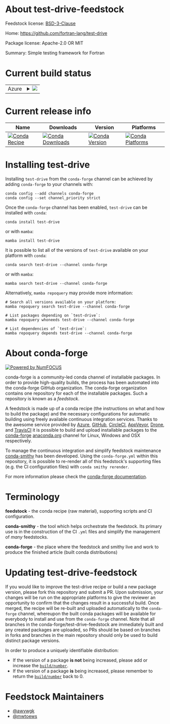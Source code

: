 About test-drive-feedstock
==========================

Feedstock license: [BSD-3-Clause](https://github.com/conda-forge/test-drive-feedstock/blob/main/LICENSE.txt)

Home: https://github.com/fortran-lang/test-drive

Package license: Apache-2.0 OR MIT

Summary: Simple testing framework for Fortran

Current build status
====================


<table>
    
  <tr>
    <td>Azure</td>
    <td>
      <details>
        <summary>
          <a href="https://dev.azure.com/conda-forge/feedstock-builds/_build/latest?definitionId=25874&branchName=main">
            <img src="https://dev.azure.com/conda-forge/feedstock-builds/_apis/build/status/test-drive-feedstock?branchName=main">
          </a>
        </summary>
        <table>
          <thead><tr><th>Variant</th><th>Status</th></tr></thead>
          <tbody><tr>
              <td>linux_64</td>
              <td>
                <a href="https://dev.azure.com/conda-forge/feedstock-builds/_build/latest?definitionId=25874&branchName=main">
                  <img src="https://dev.azure.com/conda-forge/feedstock-builds/_apis/build/status/test-drive-feedstock?branchName=main&jobName=linux&configuration=linux%20linux_64_" alt="variant">
                </a>
              </td>
            </tr><tr>
              <td>osx_64</td>
              <td>
                <a href="https://dev.azure.com/conda-forge/feedstock-builds/_build/latest?definitionId=25874&branchName=main">
                  <img src="https://dev.azure.com/conda-forge/feedstock-builds/_apis/build/status/test-drive-feedstock?branchName=main&jobName=osx&configuration=osx%20osx_64_" alt="variant">
                </a>
              </td>
            </tr><tr>
              <td>win_64</td>
              <td>
                <a href="https://dev.azure.com/conda-forge/feedstock-builds/_build/latest?definitionId=25874&branchName=main">
                  <img src="https://dev.azure.com/conda-forge/feedstock-builds/_apis/build/status/test-drive-feedstock?branchName=main&jobName=win&configuration=win%20win_64_" alt="variant">
                </a>
              </td>
            </tr>
          </tbody>
        </table>
      </details>
    </td>
  </tr>
</table>

Current release info
====================

| Name | Downloads | Version | Platforms |
| --- | --- | --- | --- |
| [![Conda Recipe](https://img.shields.io/badge/recipe-test--drive-green.svg)](https://anaconda.org/conda-forge/test-drive) | [![Conda Downloads](https://img.shields.io/conda/dn/conda-forge/test-drive.svg)](https://anaconda.org/conda-forge/test-drive) | [![Conda Version](https://img.shields.io/conda/vn/conda-forge/test-drive.svg)](https://anaconda.org/conda-forge/test-drive) | [![Conda Platforms](https://img.shields.io/conda/pn/conda-forge/test-drive.svg)](https://anaconda.org/conda-forge/test-drive) |

Installing test-drive
=====================

Installing `test-drive` from the `conda-forge` channel can be achieved by adding `conda-forge` to your channels with:

```
conda config --add channels conda-forge
conda config --set channel_priority strict
```

Once the `conda-forge` channel has been enabled, `test-drive` can be installed with `conda`:

```
conda install test-drive
```

or with `mamba`:

```
mamba install test-drive
```

It is possible to list all of the versions of `test-drive` available on your platform with `conda`:

```
conda search test-drive --channel conda-forge
```

or with `mamba`:

```
mamba search test-drive --channel conda-forge
```

Alternatively, `mamba repoquery` may provide more information:

```
# Search all versions available on your platform:
mamba repoquery search test-drive --channel conda-forge

# List packages depending on `test-drive`:
mamba repoquery whoneeds test-drive --channel conda-forge

# List dependencies of `test-drive`:
mamba repoquery depends test-drive --channel conda-forge
```


About conda-forge
=================

[![Powered by
NumFOCUS](https://img.shields.io/badge/powered%20by-NumFOCUS-orange.svg?style=flat&colorA=E1523D&colorB=007D8A)](https://numfocus.org)

conda-forge is a community-led conda channel of installable packages.
In order to provide high-quality builds, the process has been automated into the
conda-forge GitHub organization. The conda-forge organization contains one repository
for each of the installable packages. Such a repository is known as a *feedstock*.

A feedstock is made up of a conda recipe (the instructions on what and how to build
the package) and the necessary configurations for automatic building using freely
available continuous integration services. Thanks to the awesome service provided by
[Azure](https://azure.microsoft.com/en-us/services/devops/), [GitHub](https://github.com/),
[CircleCI](https://circleci.com/), [AppVeyor](https://www.appveyor.com/),
[Drone](https://cloud.drone.io/welcome), and [TravisCI](https://travis-ci.com/)
it is possible to build and upload installable packages to the
[conda-forge](https://anaconda.org/conda-forge) [anaconda.org](https://anaconda.org/)
channel for Linux, Windows and OSX respectively.

To manage the continuous integration and simplify feedstock maintenance
[conda-smithy](https://github.com/conda-forge/conda-smithy) has been developed.
Using the ``conda-forge.yml`` within this repository, it is possible to re-render all of
this feedstock's supporting files (e.g. the CI configuration files) with ``conda smithy rerender``.

For more information please check the [conda-forge documentation](https://conda-forge.org/docs/).

Terminology
===========

**feedstock** - the conda recipe (raw material), supporting scripts and CI configuration.

**conda-smithy** - the tool which helps orchestrate the feedstock.
                   Its primary use is in the construction of the CI ``.yml`` files
                   and simplify the management of *many* feedstocks.

**conda-forge** - the place where the feedstock and smithy live and work to
                  produce the finished article (built conda distributions)


Updating test-drive-feedstock
=============================

If you would like to improve the test-drive recipe or build a new
package version, please fork this repository and submit a PR. Upon submission,
your changes will be run on the appropriate platforms to give the reviewer an
opportunity to confirm that the changes result in a successful build. Once
merged, the recipe will be re-built and uploaded automatically to the
`conda-forge` channel, whereupon the built conda packages will be available for
everybody to install and use from the `conda-forge` channel.
Note that all branches in the conda-forge/test-drive-feedstock are
immediately built and any created packages are uploaded, so PRs should be based
on branches in forks and branches in the main repository should only be used to
build distinct package versions.

In order to produce a uniquely identifiable distribution:
 * If the version of a package **is not** being increased, please add or increase
   the [``build/number``](https://docs.conda.io/projects/conda-build/en/latest/resources/define-metadata.html#build-number-and-string).
 * If the version of a package **is** being increased, please remember to return
   the [``build/number``](https://docs.conda.io/projects/conda-build/en/latest/resources/define-metadata.html#build-number-and-string)
   back to 0.

Feedstock Maintainers
=====================

* [@awvwgk](https://github.com/awvwgk/)
* [@mwtoews](https://github.com/mwtoews/)

